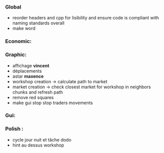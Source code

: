 ### Global
- reorder headers and cpp for lisibility and ensure code is compliant with naming standards overall
- make word

### Economic:

### Graphic:
- affichage **vincent**
- déplacements
- astar **maxence**
- workshop creation -> calculate path to market
- market creation -> check closest market for workshop in neighbors chunks and refresh path
- remove red squares
- make gui stop stop traders movements

### Gui:

### Polish :
- cycle jour nuit et tâche dodo
- hint au dessus workshop
